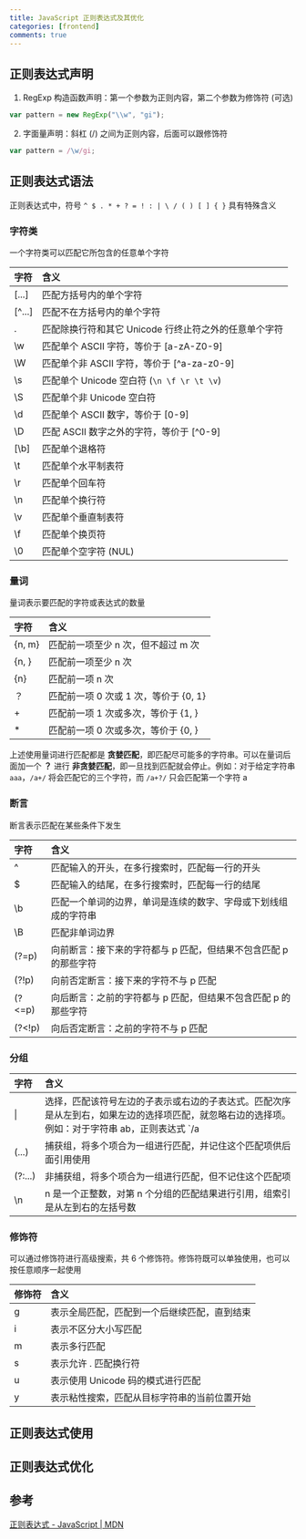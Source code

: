```yaml
---
title: JavaScript 正则表达式及其优化
categories: [frontend]
comments: true
---
```


## 正则表达式声明

1. RegExp 构造函数声明：第一个参数为正则内容，第二个参数为修饰符 (可选)

```javascript
var pattern = new RegExp("\\w", "gi");
```

2. 字面量声明：斜杠 (/) 之间为正则内容，后面可以跟修饰符

```javascript
var pattern = /\w/gi;
```

## 正则表达式语法

正则表达式中，符号 `^ $ . * + ? = ! : | \ / ( ) [ ] { }` 具有特殊含义

### 字符类

一个字符类可以匹配它所包含的任意单个字符

| 字符   | 含义                                                  |
| :----- | :---------------------------------------------------- |
| [...]  | 匹配方括号内的单个字符                                |
| [^...] | 匹配不在方括号内的单个字符                            |
| .      | 匹配除换行符和其它 Unicode 行终止符之外的任意单个字符 |
| \w     | 匹配单个 ASCII 字符，等价于 [a-zA-Z0-9]               |
| \W     | 匹配单个非 ASCII 字符，等价于 [^a-za-z0-9]            |
| \s     | 匹配单个 Unicode 空白符 (`\n \f \r \t \v`)            |
| \S     | 匹配单个非 Unicode 空白符                             |
| \d     | 匹配单个 ASCII 数字，等价于 [0-9]                     |
| \D     | 匹配 ASCII 数字之外的字符，等价于 [^0-9]              |
| [\b]   | 匹配单个退格符                                        |
| \t     | 匹配单个水平制表符                                    |
| \r     | 匹配单个回车符                                        |
| \n     | 匹配单个换行符                                        |
| \v     | 匹配单个垂直制表符                                    |
| \f     | 匹配单个换页符                                        |
| \0     | 匹配单个空字符 (NUL)                                  |

### 量词

量词表示要匹配的字符或表达式的数量

| 字符   | 含义                                  |
| :----- | :------------------------------------ |
| {n, m} | 匹配前一项至少 n 次，但不超过 m 次    |
| {n, }  | 匹配前一项至少 n 次                   |
| {n}    | 匹配前一项 n 次                       |
| ？     | 匹配前一项 0 次或 1 次，等价于 {0, 1} |
| +      | 匹配前一项 1 次或多次，等价于 {1, }   |
| \*     | 匹配前一项 0 次或多次，等价于 {0, }   |

上述使用量词进行匹配都是 **贪婪匹配**，即匹配尽可能多的字符串。可以在量词后面加一个 **？** 进行 **非贪婪匹配**，即一旦找到匹配就会停止。例如：对于给定字符串 `aaa`，`/a+/` 将会匹配它的三个字符，而 `/a+?/` 只会匹配第一个字符 a

### 断言

断言表示匹配在某些条件下发生

| 字符   | 含义                                                             |
| :----- | :--------------------------------------------------------------- |
| ^      | 匹配输入的开头，在多行搜索时，匹配每一行的开头                   |
| \$     | 匹配输入的结尾，在多行搜索时，匹配每一行的结尾                   |
| \b     | 匹配一个单词的边界，单词是连续的数字、字母或下划线组成的字符串   |
| \B     | 匹配非单词边界                                                   |
| (?=p)  | 向前断言：接下来的字符都与 p 匹配，但结果不包含匹配 p 的那些字符 |
| (?!p)  | 向前否定断言：接下来的字符不与 p 匹配                            |
| (?<=p) | 向后断言：之前的字符都与 p 匹配，但结果不包含匹配 p 的那些字符   |
| (?<!p) | 向后否定断言：之前的字符不与 p 匹配                              |

### 分组

| 字符    | 含义                                                                                                                                                                          |
| :------ | :---------------------------------------------------------------------------------------------------------------------------------------------------------------------------- |
| \|      | 选择，匹配该符号左边的子表示或右边的子表达式。匹配次序是从左到右，如果左边的选择项匹配，就忽略右边的选择项。例如：对于字符串 ab，正则表达式 `/a|ab/` 只能匹配它的第一个字符 a |
| (...)   | 捕获组，将多个项合为一组进行匹配，并记住这个匹配项供后面引用使用                                                                                                              |
| (?:...) | 非捕获组，将多个项合为一组进行匹配，但不记住这个匹配项                                                                                                                        |
| \n      | n 是一个正整数，对第 n 个分组的匹配结果进行引用，组索引是从左到右的左括号数                                                                                                   |

### 修饰符

可以通过修饰符进行高级搜索，共 6 个修饰符。修饰符既可以单独使用，也可以按任意顺序一起使用

| 修饰符 | 含义                                         |
| :----- | :------------------------------------------- |
| g      | 表示全局匹配，匹配到一个后继续匹配，直到结束 |
| i      | 表示不区分大小写匹配                         |
| m      | 表示多行匹配                                 |
| s      | 表示允许 . 匹配换行符                        |
| u      | 表示使用 Unicode 码的模式进行匹配            |
| y      | 表示粘性搜索，匹配从目标字符串的当前位置开始 |

## 正则表达式使用

## 正则表达式优化

## 参考

[正则表达式 - JavaScript | MDN](https://developer.mozilla.org/zh-CN/docs/Web/JavaScript/Guide/Regular_Expressions)
